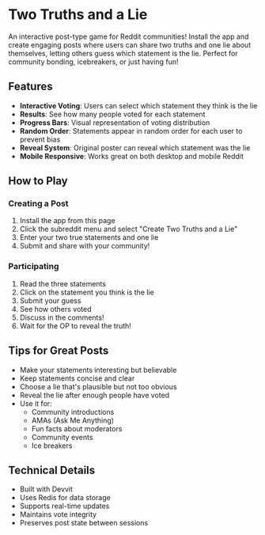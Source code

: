 # Two Truths and a Lie

An interactive post-type game for Reddit communities! Install the app and create engaging posts where users can share two truths and one lie about themselves, letting others guess which statement is the lie. Perfect for community bonding, icebreakers, or just having fun!

## Features

- **Interactive Voting**: Users can select which statement they think is the lie
- **Results**: See how many people voted for each statement
- **Progress Bars**: Visual representation of voting distribution
- **Random Order**: Statements appear in random order for each user to prevent bias
- **Reveal System**: Original poster can reveal which statement was the lie
- **Mobile Responsive**: Works great on both desktop and mobile Reddit

## How to Play

### Creating a Post
1. Install the app from this page
2. Click the subreddit menu and select "Create Two Truths and a Lie"
3. Enter your two true statements and one lie
4. Submit and share with your community!

### Participating
1. Read the three statements
2. Click on the statement you think is the lie
3. Submit your guess
4. See how others voted
5. Discuss in the comments!
6. Wait for the OP to reveal the truth!

## Tips for Great Posts

- Make your statements interesting but believable
- Keep statements concise and clear
- Choose a lie that's plausible but not too obvious
- Reveal the lie after enough people have voted
- Use it for:
  - Community introductions
  - AMAs (Ask Me Anything)
  - Fun facts about moderators
  - Community events
  - Ice breakers

## Technical Details

- Built with Devvit
- Uses Redis for data storage
- Supports real-time updates
- Maintains vote integrity
- Preserves post state between sessions 